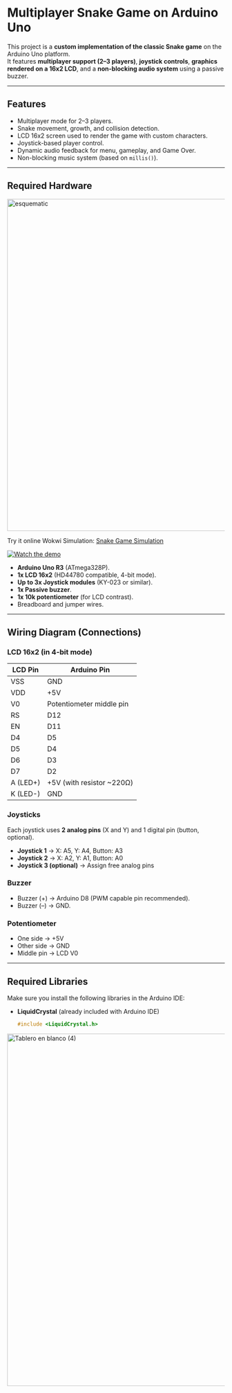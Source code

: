 # Multiplayer Snake Game on Arduino Uno

This project is a **custom implementation of the classic Snake game** on the Arduino Uno platform.  
It features **multiplayer support (2–3 players)**, **joystick controls**, **graphics rendered on a 16x2 LCD**, and a **non-blocking audio system** using a passive buzzer.  

---

## Features
- Multiplayer mode for 2–3 players.
- Snake movement, growth, and collision detection.
- LCD 16x2 screen used to render the game with custom characters.
- Joystick-based player control.
- Dynamic audio feedback for menu, gameplay, and Game Over.
- Non-blocking music system (based on `millis()`).

---

## Required Hardware

<img width="715" height="768" alt="esquematic" src="https://github.com/user-attachments/assets/cb20ac5a-8ab0-4ad0-a0a5-9487bb7a22bb" />

Try it online Wokwi Simulation: [Snake Game Simulation](https://wokwi.com/projects/442588059647901697)

[![Watch the demo](https://img.youtube.com/vi/7ybJCi5B7xE/0.jpg)](https://www.youtube.com/watch?v=7ybJCi5B7xE)


- **Arduino Uno R3** (ATmega328P).
- **1x LCD 16x2** (HD44780 compatible, 4-bit mode).
- **Up to 3x Joystick modules** (KY-023 or similar).
- **1x Passive buzzer**.
- **1x 10k potentiometer** (for LCD contrast).
- Breadboard and jumper wires.

---

## Wiring Diagram (Connections)

### LCD 16x2 (in 4-bit mode)
| LCD Pin | Arduino Pin |
|---------|-------------|
| VSS     | GND         |
| VDD     | +5V         |
| V0      | Potentiometer middle pin |
| RS      | D12         |
| EN      | D11         |
| D4      | D5          |
| D5      | D4          |
| D6      | D3          |
| D7      | D2          |
| A (LED+) | +5V (with resistor ~220Ω) |
| K (LED-) | GND         |

### Joysticks
Each joystick uses **2 analog pins** (X and Y) and 1 digital pin (button, optional).

- **Joystick 1** → X: A5, Y: A4, Button: A3  
- **Joystick 2** → X: A2, Y: A1, Button: A0  
- **Joystick 3 (optional)** → Assign free analog pins  

### Buzzer
- Buzzer (+) → Arduino D8 (PWM capable pin recommended).  
- Buzzer (–) → GND.  

### Potentiometer
- One side → +5V  
- Other side → GND  
- Middle pin → LCD V0  

---

## Required Libraries
Make sure you install the following libraries in the Arduino IDE:  

- **LiquidCrystal** (already included with Arduino IDE)  
  ```cpp
  #include <LiquidCrystal.h>
<img width="1757" height="815" alt="Tablero en blanco (4)" src="https://github.com/user-attachments/assets/02ba82cb-56de-4ebf-9204-7636c9a17807" />


  
